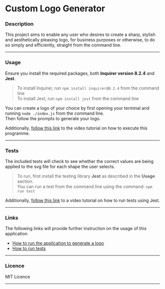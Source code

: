# Custom Logo Generator
### Description

This project aims to enable any user who desires to create a sharp, stylish and aesthetically pleasing logo, for business purposes or otherwise, to do so simply and efficiently, straight from the command line.

---
### Usage
Ensure you install the required packages, both **Inquirer version 8.2.4** and **Jest**.
> To install Inquirer, run ```npm install inquirer@8.2.4``` from the command line<br>
> To install Jest, run ```npm install jest``` from the command line

You can create a logo of your choice by first opening your terminal and running ```node ./index.js``` from the command line.<br>
Then follow the prompts to generate your logo.

Additionally, [follow this link](https://www.youtube.com/watch?v=5-rcIimnplU) to the video tutorial on how to execute this programme.

---
### Tests
The included tests will check to see whether the correct values are being applied to the svg file for each shape the user selects.
> To run, first install the testing library **Jest** as described in the **Usage** section.<br>
> You can run a test from the command line using the command: ```npm run test```

Additionally, [follow this link](https://www.youtube.com/watch?v=SPFmJXWl7-M) to a video tutorial on how to run tests using Jest.

---
### Links
The following links will provide further instruction on the usage of this application<br>
- [How to run the application to generate a logo](https://www.youtube.com/watch?v=5-rcIimnplU)<br>
- [How to run tests](https://www.youtube.com/watch?v=SPFmJXWl7-M)

---
### Licence
MIT Licence

---